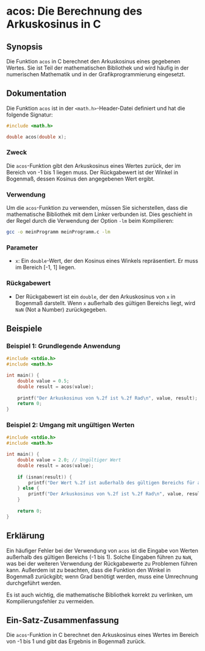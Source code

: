 <!--
Meta Description: # acos: Die Berechnung des Arkuskosinus in C ## Synopsis Die Funktion `acos` in C berechnet den Arkuskosinus eines gegebenen Wertes. Sie ist Teil der ...
Meta Keywords: der, die, acos, ist, double
-->

# acos: Die Berechnung des Arkuskosinus in C

## Synopsis
Die Funktion `acos` in C berechnet den Arkuskosinus eines gegebenen Wertes. Sie ist Teil der mathematischen Bibliothek und wird häufig in der numerischen Mathematik und in der Grafikprogrammierung eingesetzt.

## Dokumentation
Die Funktion `acos` ist in der `<math.h>`-Header-Datei definiert und hat die folgende Signatur:

```c
#include <math.h>

double acos(double x);
```

### Zweck
Die `acos`-Funktion gibt den Arkuskosinus eines Wertes zurück, der im Bereich von -1 bis 1 liegen muss. Der Rückgabewert ist der Winkel in Bogenmaß, dessen Kosinus den angegebenen Wert ergibt.

### Verwendung
Um die `acos`-Funktion zu verwenden, müssen Sie sicherstellen, dass die mathematische Bibliothek mit dem Linker verbunden ist. Dies geschieht in der Regel durch die Verwendung der Option `-lm` beim Kompilieren:

```bash
gcc -o meinProgramm meinProgramm.c -lm
```

### Parameter
- `x`: Ein `double`-Wert, der den Kosinus eines Winkels repräsentiert. Er muss im Bereich [-1, 1] liegen.

### Rückgabewert
- Der Rückgabewert ist ein `double`, der den Arkuskosinus von `x` in Bogenmaß darstellt. Wenn `x` außerhalb des gültigen Bereichs liegt, wird `NaN` (Not a Number) zurückgegeben.

## Beispiele

### Beispiel 1: Grundlegende Anwendung
```c
#include <stdio.h>
#include <math.h>

int main() {
    double value = 0.5;
    double result = acos(value);
    
    printf("Der Arkuskosinus von %.2f ist %.2f Rad\n", value, result);
    return 0;
}
```

### Beispiel 2: Umgang mit ungültigen Werten
```c
#include <stdio.h>
#include <math.h>

int main() {
    double value = 2.0; // Ungültiger Wert
    double result = acos(value);
    
    if (isnan(result)) {
        printf("Der Wert %.2f ist außerhalb des gültigen Bereichs für acos.\n", value);
    } else {
        printf("Der Arkuskosinus von %.2f ist %.2f Rad\n", value, result);
    }
    
    return 0;
}
```

## Erklärung
Ein häufiger Fehler bei der Verwendung von `acos` ist die Eingabe von Werten außerhalb des gültigen Bereichs (-1 bis 1). Solche Eingaben führen zu `NaN`, was bei der weiteren Verwendung der Rückgabewerte zu Problemen führen kann. Außerdem ist zu beachten, dass die Funktion den Winkel in Bogenmaß zurückgibt; wenn Grad benötigt werden, muss eine Umrechnung durchgeführt werden.

Es ist auch wichtig, die mathematische Bibliothek korrekt zu verlinken, um Kompilierungsfehler zu vermeiden.

## Ein-Satz-Zusammenfassung
Die `acos`-Funktion in C berechnet den Arkuskosinus eines Wertes im Bereich von -1 bis 1 und gibt das Ergebnis in Bogenmaß zurück.